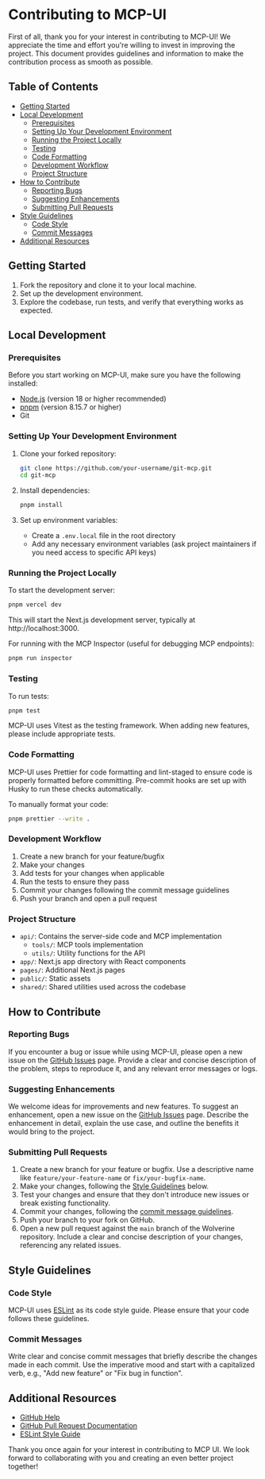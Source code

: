 # Contributing to MCP-UI

First of all, thank you for your interest in contributing to MCP-UI! We appreciate the time and effort you're willing to invest in improving the project. This document provides guidelines and information to make the contribution process as smooth as possible.

## Table of Contents

- [Getting Started](#getting-started)
- [Local Development](#local-development)
  - [Prerequisites](#prerequisites)
  - [Setting Up Your Development Environment](#setting-up-your-development-environment)
  - [Running the Project Locally](#running-the-project-locally)
  - [Testing](#testing)
  - [Code Formatting](#code-formatting)
  - [Development Workflow](#development-workflow)
  - [Project Structure](#project-structure)
- [How to Contribute](#how-to-contribute)
  - [Reporting Bugs](#reporting-bugs)
  - [Suggesting Enhancements](#suggesting-enhancements)
  - [Submitting Pull Requests](#submitting-pull-requests)
- [Style Guidelines](#style-guidelines)
  - [Code Style](#code-style)
  - [Commit Messages](#commit-messages)
- [Additional Resources](#additional-resources)

## Getting Started

1. Fork the repository and clone it to your local machine.
2. Set up the development environment.
3. Explore the codebase, run tests, and verify that everything works as expected.

## Local Development

### Prerequisites

Before you start working on MCP-UI, make sure you have the following installed:

- [Node.js](https://nodejs.org/) (version 18 or higher recommended)
- [pnpm](https://pnpm.io/) (version 8.15.7 or higher)
- Git

### Setting Up Your Development Environment

1. Clone your forked repository:

   ```bash
   git clone https://github.com/your-username/git-mcp.git
   cd git-mcp
   ```

2. Install dependencies:

   ```bash
   pnpm install
   ```

3. Set up environment variables:
   - Create a `.env.local` file in the root directory
   - Add any necessary environment variables (ask project maintainers if you need access to specific API keys)

### Running the Project Locally

To start the development server:

```bash
pnpm vercel dev
```

This will start the Next.js development server, typically at http://localhost:3000.

For running with the MCP Inspector (useful for debugging MCP endpoints):

```bash
pnpm run inspector
```

### Testing

To run tests:

```bash
pnpm test
```

MCP-UI uses Vitest as the testing framework. When adding new features, please include appropriate tests.

### Code Formatting

MCP-UI uses Prettier for code formatting and lint-staged to ensure code is properly formatted before committing. Pre-commit hooks are set up with Husky to run these checks automatically.

To manually format your code:

```bash
pnpm prettier --write .
```

### Development Workflow

1. Create a new branch for your feature/bugfix
2. Make your changes
3. Add tests for your changes when applicable
4. Run the tests to ensure they pass
5. Commit your changes following the commit message guidelines
6. Push your branch and open a pull request

### Project Structure

- `api/`: Contains the server-side code and MCP implementation
  - `tools/`: MCP tools implementation
  - `utils/`: Utility functions for the API
- `app/`: Next.js app directory with React components
- `pages/`: Additional Next.js pages
- `public/`: Static assets
- `shared/`: Shared utilities used across the codebase

## How to Contribute

### Reporting Bugs

If you encounter a bug or issue while using MCP-UI, please open a new issue on the [GitHub Issues](https://github.com/idosal/mcp-ui/issues) page. Provide a clear and concise description of the problem, steps to reproduce it, and any relevant error messages or logs.

### Suggesting Enhancements

We welcome ideas for improvements and new features. To suggest an enhancement, open a new issue on the [GitHub Issues](https://github.com/idosal/mcp-ui/issues) page. Describe the enhancement in detail, explain the use case, and outline the benefits it would bring to the project.

### Submitting Pull Requests

1. Create a new branch for your feature or bugfix. Use a descriptive name like `feature/your-feature-name` or `fix/your-bugfix-name`.
2. Make your changes, following the [Style Guidelines](#style-guidelines) below.
3. Test your changes and ensure that they don't introduce new issues or break existing functionality.
4. Commit your changes, following the [commit message guidelines](#commit-messages).
5. Push your branch to your fork on GitHub.
6. Open a new pull request against the `main` branch of the Wolverine repository. Include a clear and concise description of your changes, referencing any related issues.

## Style Guidelines

### Code Style

MCP-UI uses [ESLint](https://eslint.org/) as its code style guide. Please ensure that your code follows these guidelines.

### Commit Messages

Write clear and concise commit messages that briefly describe the changes made in each commit. Use the imperative mood and start with a capitalized verb, e.g., "Add new feature" or "Fix bug in function".

## Additional Resources

- [GitHub Help](https://help.github.com/)
- [GitHub Pull Request Documentation](https://docs.github.com/en/github/collaborating-with-issues-and-pull-requests)
- [ESLint Style Guide](https://eslint.org/)

Thank you once again for your interest in contributing to MCP UI. We look forward to collaborating with you and creating an even better project together!
